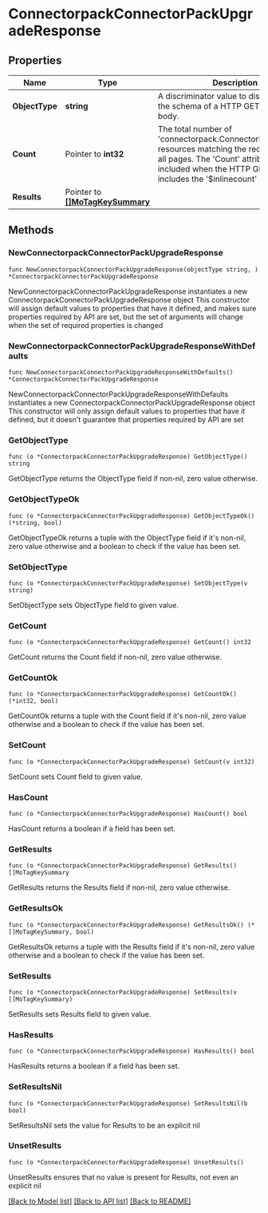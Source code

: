 # ConnectorpackConnectorPackUpgradeResponse

## Properties

Name | Type | Description | Notes
------------ | ------------- | ------------- | -------------
**ObjectType** | **string** | A discriminator value to disambiguate the schema of a HTTP GET response body. | 
**Count** | Pointer to **int32** | The total number of &#39;connectorpack.ConnectorPackUpgrade&#39; resources matching the request, accross all pages. The &#39;Count&#39; attribute is included when the HTTP GET request includes the &#39;$inlinecount&#39; parameter. | [optional] 
**Results** | Pointer to [**[]MoTagKeySummary**](MoTagKeySummary.md) |  | [optional] 

## Methods

### NewConnectorpackConnectorPackUpgradeResponse

`func NewConnectorpackConnectorPackUpgradeResponse(objectType string, ) *ConnectorpackConnectorPackUpgradeResponse`

NewConnectorpackConnectorPackUpgradeResponse instantiates a new ConnectorpackConnectorPackUpgradeResponse object
This constructor will assign default values to properties that have it defined,
and makes sure properties required by API are set, but the set of arguments
will change when the set of required properties is changed

### NewConnectorpackConnectorPackUpgradeResponseWithDefaults

`func NewConnectorpackConnectorPackUpgradeResponseWithDefaults() *ConnectorpackConnectorPackUpgradeResponse`

NewConnectorpackConnectorPackUpgradeResponseWithDefaults instantiates a new ConnectorpackConnectorPackUpgradeResponse object
This constructor will only assign default values to properties that have it defined,
but it doesn't guarantee that properties required by API are set

### GetObjectType

`func (o *ConnectorpackConnectorPackUpgradeResponse) GetObjectType() string`

GetObjectType returns the ObjectType field if non-nil, zero value otherwise.

### GetObjectTypeOk

`func (o *ConnectorpackConnectorPackUpgradeResponse) GetObjectTypeOk() (*string, bool)`

GetObjectTypeOk returns a tuple with the ObjectType field if it's non-nil, zero value otherwise
and a boolean to check if the value has been set.

### SetObjectType

`func (o *ConnectorpackConnectorPackUpgradeResponse) SetObjectType(v string)`

SetObjectType sets ObjectType field to given value.


### GetCount

`func (o *ConnectorpackConnectorPackUpgradeResponse) GetCount() int32`

GetCount returns the Count field if non-nil, zero value otherwise.

### GetCountOk

`func (o *ConnectorpackConnectorPackUpgradeResponse) GetCountOk() (*int32, bool)`

GetCountOk returns a tuple with the Count field if it's non-nil, zero value otherwise
and a boolean to check if the value has been set.

### SetCount

`func (o *ConnectorpackConnectorPackUpgradeResponse) SetCount(v int32)`

SetCount sets Count field to given value.

### HasCount

`func (o *ConnectorpackConnectorPackUpgradeResponse) HasCount() bool`

HasCount returns a boolean if a field has been set.

### GetResults

`func (o *ConnectorpackConnectorPackUpgradeResponse) GetResults() []MoTagKeySummary`

GetResults returns the Results field if non-nil, zero value otherwise.

### GetResultsOk

`func (o *ConnectorpackConnectorPackUpgradeResponse) GetResultsOk() (*[]MoTagKeySummary, bool)`

GetResultsOk returns a tuple with the Results field if it's non-nil, zero value otherwise
and a boolean to check if the value has been set.

### SetResults

`func (o *ConnectorpackConnectorPackUpgradeResponse) SetResults(v []MoTagKeySummary)`

SetResults sets Results field to given value.

### HasResults

`func (o *ConnectorpackConnectorPackUpgradeResponse) HasResults() bool`

HasResults returns a boolean if a field has been set.

### SetResultsNil

`func (o *ConnectorpackConnectorPackUpgradeResponse) SetResultsNil(b bool)`

 SetResultsNil sets the value for Results to be an explicit nil

### UnsetResults
`func (o *ConnectorpackConnectorPackUpgradeResponse) UnsetResults()`

UnsetResults ensures that no value is present for Results, not even an explicit nil

[[Back to Model list]](../README.md#documentation-for-models) [[Back to API list]](../README.md#documentation-for-api-endpoints) [[Back to README]](../README.md)


